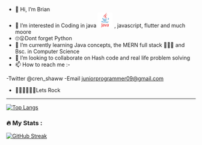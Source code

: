 - 👋 Hi, I’m Brian
- 👀 I’m interested in Coding in java <img src="https://github.com/devicons/devicon/blob/master/icons/java/java-original-wordmark.svg" title="Java" alt="Java" width="40" height="40"/>&nbsp;, javascript, flutter and much moore
- 🙄😮Dont forget Python
- 🌱 I’m currently learning Java concepts, the MERN full stack 🤩🤩🤩 and Bsc. in Computer Science
- 💞️ I’m looking to collaborate on Hash code and real life problem solving
- 📫 How to reach me :-


-Twitter @cren_shaww
-Email juniorprogrammer09@gmail.com
-   💯🔥🥳😤🤬🤐Lets Rock
---

[![Top Langs](https://github-readme-stats.vercel.app/api/top-langs/?username=la-mello&layout=compact&theme=vision-friendly-dark)](https://github.com/anuraghazra/github-readme-stats)

### :fire: My Stats :
[![GitHub Streak](http://github-readme-streak-stats.herokuapp.com?user=La-mello&theme=neon-dark&hide_border=true&date_format=M%20j%5B%2C%20Y%5D&sideNums=2EF7FA)](https://git.io/streak-stats)
<!---
Progr-mmerjunior/Progr-mmerjunior is a ✨ special ✨ repository because its `README.md` (this file) appears on your GitHub profile.
You can click the Preview link to take a look at your changes.
--->

